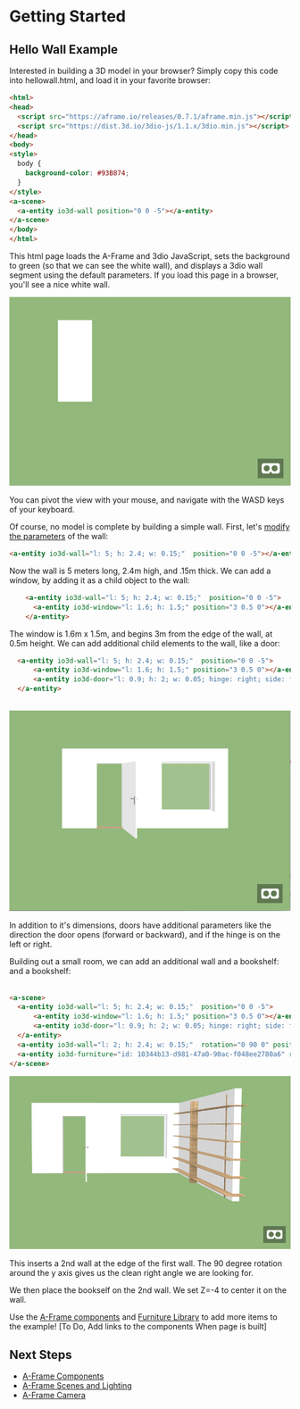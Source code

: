# Getting Started



## Hello Wall Example

Interested in building a 3D model in your browser?  Simply copy this code into hellowall.html, and load it in your favorite browser:

```html
<html>
<head>
  <script src="https://aframe.io/releases/0.7.1/aframe.min.js"></script>
  <script src="https://dist.3d.io/3dio-js/1.1.x/3dio.min.js"></script>
</head>
<body>
<style>
  body {
    background-color: #93B874;
  }
</style>
<a-scene>
  <a-entity io3d-wall position="0 0 -5"></a-entity>
</a-scene>
</body>
</html>
```

This html page loads the A-Frame and 3dio JavaScript, sets the background to green (so that we can see the white wall), and displays a 3dio wall segment using the default parameters.  If you load this page in a browser, you'll see a nice white wall.

![Image](img/hellowall1.png)

You can pivot the view with your mouse, and navigate with the WASD keys of your keyboard. 

Of course, no model is complete by building a simple wall.  First, let's [modify the parameters](scene-structure-reference.md#wall) of the wall:

```html
<a-entity io3d-wall="l: 5; h: 2.4; w: 0.15;"  position="0 0 -5"></a-entity>
```



Now the wall is 5 meters long, 2.4m high, and .15m thick.  We can add a window, by adding it as a child object to the wall:
```html
    <a-entity io3d-wall="l: 5; h: 2.4; w: 0.15;"  position="0 0 -5">
      <a-entity io3d-window="l: 1.6; h: 1.5;" position="3 0.5 0"></a-entity>
    </a-entity>
```
The window is 1.6m x 1.5m, and begins 3m from the edge of the wall, at 0.5m height.  We can add additional child elements to the wall, like a door:

```html
  <a-entity io3d-wall="l: 5; h: 2.4; w: 0.15;"  position="0 0 -5">
      <a-entity io3d-window="l: 1.6; h: 1.5;" position="3 0.5 0"></a-entity>
      <a-entity io3d-door="l: 0.9; h: 2; w: 0.05; hinge: right; side: front; v: 3; threshold: true; doorType: singleSwing;" position="1 0 0"></a-entity> 
  </a-entity>
 
```
![Image](img/hellowall2.png)

In addition to it's dimensions, doors have additional parameters like the direction the door opens (forward or backward), and if the hinge is on the left or right.

Building out a small room, we can add an additional wall and a bookshelf:
and a bookshelf:

```html 

<a-scene> 
  <a-entity io3d-wall="l: 5; h: 2.4; w: 0.15;"  position="0 0 -5">
      <a-entity io3d-window="l: 1.6; h: 1.5;" position="3 0.5 0"></a-entity>
      <a-entity io3d-door="l: 0.9; h: 2; w: 0.05; hinge: right; side: front; v: 3; threshold: true; doorType: singleSwing;" position="1 0 0"></a-entity> 
  </a-entity>
  <a-entity io3d-wall="l: 2; h: 2.4; w: 0.15;"  rotation="0 90 0" position="5 0 -3"></a-entity>
  <a-entity io3d-furniture="id: 10344b13-d981-47a0-90ac-f048ee2780a6" rotation="0 90 0" position="5 0 -4 "></a-entity>
</a-scene>

```

![Image](img/hellowall3.png)

This inserts a 2nd wall at the edge of the first wall. The 90 degree rotation around the y axis gives us the clean right angle we are looking for.

We then place the bookself on the 2nd wall.  We set Z=-4 to center it on the wall.



Use the [A-Frame components](aframe-components.md) and [Furniture Library](https://furniture.3d.io/) to add more items to the example! [To Do, Add links to the components When page is built]


## Next Steps
* [A-Frame Components](aframe-components.md)
* [A-Frame Scenes and Lighting](aframe-scenes.md)
* [A-Frame Camera](aframe-camera.md)
